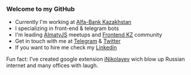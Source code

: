 ### Welcome to my GitHub

- Currently I'm working at [Alfa-Bank Kazakhstan](https://alfabank.kz/)
- I specializing in front-end & telegram bots
- I'm leading [AlmatyJS](https://almatyjs.kz/) meetups and [Frontend KZ](https://t.me/frontendkz) community 
- Get in touch with me at [Telegram](https://t.me/drugoi) & [Twitter](https://twitter.com/bayevn)
- If you want to hire me check my [Linkedin](https://www.linkedin.com/in/bayev/)

Fun fact:
I've created google extension [iNikolayev](https://github.com/drugoi/iNikolayev) wich blow up Russian internet and many offices with laugh.

